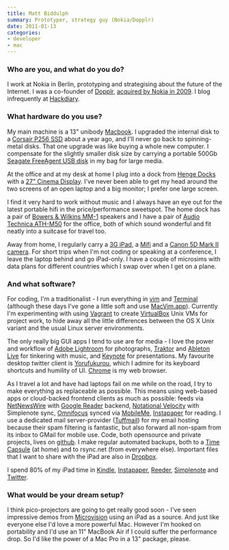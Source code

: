```yaml
---
title: Matt Biddulph
summary: Prototyper, strategy guy (Nokia/Dopplr)
date: 2011-01-13
categories:
- developer
- mac
---
```


### Who are you, and what do you do?

I work at Nokia in Berlin, prototyping and strategising about the future of the Internet. I was a co-founder of [Dopplr](), [acquired by Nokia in 2009](http://blog.dopplr.com/2009/09/28/nokia-acquires-dopplr/ "A weblog post on Nokia acquiring Dopplr."). I blog infrequently at [Hackdiary](http://www.hackdiary.com "Matt's website.").

### What hardware do you use?

My main machine is a 13" unibody [Macbook][].  I upgraded the internal disk to a [Corsair P256 SSD][performance-p256] about a year ago, and I'll never go back to spinning-metal disks. That one upgrade was like buying a whole new computer. I compensate for the slightly smaller disk size by carrying a portable 500Gb [Seagate FreeAgent USB disk][freeagent-goflex] in my bag for large media.

At the office and at my desk at home I plug into a dock from [Henge Docks][henge-dock] with a [27" Cinema Display][cinema-display]. I've never been able to get my head around the two screens of an open laptop and a big monitor; I prefer one large screen.

I find it very hard to work without music and I always have an eye out for the latest portable hifi in the price/performance sweetspot. The home dock has a pair of [Bowers & Wilkins MM-1][mm-1] speakers and I have a pair of [Audio Technica ATH-M50][ath-m50] for the office, both of which sound wonderful and fit neatly into a suitcase for travel too.

Away from home, I regularly carry a [3G iPad][ipad-3g], a [Mifi][] and a [Canon 5D Mark II camera][eos-5d-mark-ii]. For short trips when I'm not coding or speaking at a conference, I leave the laptop behind and go iPad-only. I have a couple of microsims with data plans for different countries which I swap over when I get on a plane.

### And what software?

For coding, I'm a traditionalist - I run everything in [vim][] and [Terminal][] (although these days I've gone a little soft and use [MacVim.app][macvim]). Currently I'm experimenting with using [Vagrant][] to create [VirtualBox][] Unix VMs for project work, to hide away all the little differences between the OS X Unix variant and the usual Linux server environments.

The only really big GUI apps I tend to use are for media - I love the power and workflow of [Adobe Lightroom][lightroom] for photographs, [Traktor][traktor-pro] and [Ableton Live][live] for tinkering with music, and [Keynote][] for presentations. My favourite desktop twitter client is [Yorufukurou][], which I admire for its keyboard shortcuts and humility of UI. [Chrome][] is my web browser.

As I travel a lot and have had laptops fail on me while on the road, I try to make everything as replaceable as possible. This means using web-based apps or cloud-backed frontend clients as much as possible: feeds via [NetNewsWire][] with [Google Reader][google-reader] backend, [Notational Velocity][notational-velocity] with Simplenote sync, [Omnifocus][] synced via [MobileMe][mobile-me], [Instapaper][] for reading. I use a dedicated mail server-provider ([Tuffmail][]) for my email hosting because their spam filtering is fantastic, but also forward all non-spam from its inbox to GMail for mobile use. Code, both opensource and private projects, lives on [github][]. I make regular automated backups, both to a [Time Capsule][time-capsule] (at home) and to rsync.net (from everywhere else). Important files that I want to share with the iPad are also in [Dropbox][].

I spend 80% of my iPad time in [Kindle][kindle-ios], [Instapaper][instapaper-ios], [Reeder][reeder-ios], [Simplenote][simplenote-ios] and [Twitter][twitter-ios].

### What would be your dream setup?

I think pico-projectors are going to get really good soon - I've seen impressive demos from [Microvision][showwx] using an iPad as a source. And just like everyone else I'd love a more powerful Mac. However I'm hooked on portability and I'd use an 11" MacBook Air if I could suffer the performance drop. So I'd like the power of a Mac Pro in a 13" package, please.

[ath-m50]: http://web.archive.org/web/20230409072021/https://www.audio-technica.com/en-us/ath-m50 "Studio headphones."
[chrome]: https://www.google.com/intl/en/chrome/ "A WebKit-based browser, where each tab runs in its own thread."
[cinema-display]: https://en.wikipedia.org/wiki/Apple_Cinema_Display "An LCD display."
[dropbox]: https://www.dropbox.com/ "Online syncing and storage."
[eos-5d-mark-ii]: http://web.archive.org/web/20151104220940/http://www.usa.canon.com/cusa/support/consumer/eos_slr_camera_systems/eos_digital_slr_cameras/eos_5d_mark_ii "A 21 megapixel DSLR."
[freeagent-goflex]: http://web.archive.org/web/20230117130756/https://www.amazon.com/Seagate-FreeAgent-Portable-External-STAA1000100/dp/B003ELOSI2 "A portable USB 2/3 hard drive."
[github]: https://github.com/ "A Git code repository service."
[google-reader]: https://en.wikipedia.org/wiki/Google_Reader "A web-based feed reader."
[henge-dock]: http://web.archive.org/web/20211127001135/https://hengedocks.com/ "A hardware docking system for Mac laptops."
[instapaper-ios]: http://web.archive.org/web/20221221083204/https://www.instapaper.com/iphone "An iPhone app for reading Instapaper saved pages."
[instapaper]: http://web.archive.org/web/20221226091924/https://www.instapaper.com/ "A web tool for saving pages to read later."
[ipad-3g]: https://www.apple.com/ipad/ "A tablet device with 3G."
[keynote]: https://www.apple.com/keynote/ "Presentation software for the Mac."
[kindle-ios]: https://apps.apple.com/gb/app/kindle/id302584613 "An iPhone app for accessing Kindle content from Amazon."
[lightroom]: https://www.adobe.com/products/photoshop-lightroom.html "Photo management and editing software."
[live]: https://www.ableton.com/en/live/ "Musical creation software."
[macbook]: https://en.wikipedia.org/wiki/MacBook "A laptop."
[macvim]: https://github.com/macvim-dev/macvim "A Mac GUI port of vim."
[mifi]: https://en.wikipedia.org/wiki/MiFi "A portable mobile hotspot."
[mm-1]: https://www.bowerswilkins.com/Speakers/Computer-Speakers/MM-1/overview.html "Mini hifi speakers for a computer or iPod."
[mobile-me]: https://en.wikipedia.org/wiki/MobileMe "An online 'cloud' service (mail, calendar, etc)."
[netnewswire]: https://en.wikipedia.org/wiki/NetNewsWire "A popular feed reader for the Mac."
[notational-velocity]: https://notational.net/ "A clever note-taking app for the Mac."
[omnifocus]: https://www.omnigroup.com/omnifocus/ "Task management software for the Mac."
[performance-p256]: https://www.corsair.com/en-us/cmfssd-256gbg2d "A solid state hard disk."
[reeder-ios]: https://reederapp.com "A Google Reader client for iOS."
[showwx]: http://web.archive.org/web/20160428043319/http://www.amazon.com:80/MicroVision-SHOWWX-Classic-Laser-Projector/dp/B003G5ML9Y "A laser pico projector."
[simplenote-ios]: https://apps.apple.com/us/app/simplenote/id289429962 "A note app with cloud syncing."
[terminal]: https://en.wikipedia.org/wiki/Terminal_(OS_X) "A console application included with Mac OS X."
[time-capsule]: https://www.apple.com/mac/ "A WiFi access point and backup system."
[traktor-pro]: http://web.archive.org/web/20190506071646/https://www.amazon.com/Native-Instruments-17642-TRAKTOR-PRO/dp/B001JD43Z0 "DJ software."
[tuffmail]: http://web.archive.org/web/20211224031225/http://tuffmail.com/ "Email hosting."
[twitter-ios]: https://apps.apple.com/app/twitter/id333903271 "A Twitter client."
[vagrant]: https://www.vagrantup.com/ "Software for building and installing virtual dev environments."
[vim]: https://www.vim.org/ "A command-line text editor."
[virtualbox]: https://www.virtualbox.org/ "Open-source virtualisation software."
[yorufukurou]: http://web.archive.org/web/20230503120602/https://sites.google.com/site/yorufukurou/ "A Twitter client for the Mac."
